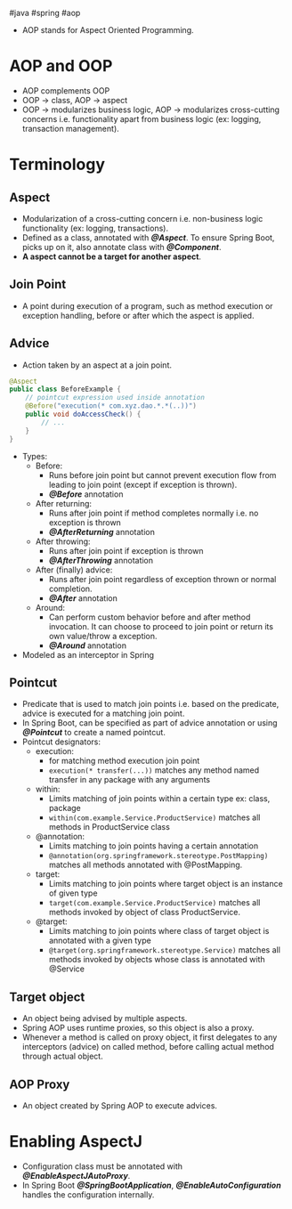 #java #spring #aop 
+ AOP stands for Aspect Oriented Programming.
# AOP and OOP
+ AOP complements OOP 
+ OOP $\rightarrow$ class, AOP $\rightarrow$ aspect
+ OOP $\rightarrow$ modularizes business logic, AOP $\rightarrow$ modularizes cross-cutting concerns i.e. functionality apart from business logic (ex: logging, transaction management).
# Terminology
## Aspect
+ Modularization of a cross-cutting concern i.e. non-business logic functionality (ex: logging, transactions).
+ Defined as a class, annotated with ***@Aspect***. To ensure Spring Boot, picks up on it, also annotate class with ***@Component***.
+ **A aspect cannot be a target for another aspect**.
## Join Point
+ A point during execution of a program, such as method execution or exception handling, before or after which the aspect is applied.
## Advice
+ Action taken by an aspect at a join point.
```java
@Aspect
public class BeforeExample {
	// pointcut expression used inside annotation
	@Before("execution(* com.xyz.dao.*.*(..))") 
	public void doAccessCheck() {
		// ...
	}
}
```
+ Types:
	+  Before: 
		+ Runs before join point but cannot prevent execution flow from leading to join point (except if exception is thrown).
		+ ***@Before*** annotation
	+ After returning: 
		+ Runs after join point if method completes normally i.e. no exception is thrown
		+ ***@AfterReturning*** annotation
	+ After throwing: 
		+ Runs after join point if exception is thrown
		+ ***@AfterThrowing*** annotation
	+ After (finally) advice: 
		+ Runs after join point regardless of exception thrown or normal completion.
		+ ***@After*** annotation
	+ Around: 
		+ Can perform custom behavior before and after method invocation. It can choose to proceed to join point or return its own value/throw a exception.
		+ ***@Around*** annotation
+ Modeled as an interceptor in Spring
## Pointcut
+ Predicate that is used to match join points i.e. based on the predicate, advice is executed for a matching join point.
+ In Spring Boot, can be specified as part of advice annotation or using ***@Pointcut*** to create a named pointcut.
+ Pointcut designators:
	+ execution: 
		+ for matching method execution join point
		+ `execution(* transfer(...))` matches any method named transfer in any package with any arguments
	+ within:
		+ Limits matching of join points within a certain type ex: class, package
		+ `within(com.example.Service.ProductService)` matches all methods in ProductService class
	+ @annotation:
		+ Limits matching to join points having a certain annotation
		+ `@annotation(org.springframework.stereotype.PostMapping)` matches all methods annotated with @PostMapping.
	+ target:
		+ Limits matching to join points where target object is an instance of given type
		+ `target(com.example.Service.ProductService)` matches all methods invoked by object of class ProductService.
	+ @target:
		+ Limits matching to join points where class of target object is annotated with a given type
		+ `@target(org.springframework.stereotype.Service)` matches all methods invoked by objects whose class is annotated with @Service
## Target object
+ An object being advised by multiple aspects.
+ Spring AOP uses runtime proxies, so this object is also a proxy.
+ Whenever a method is called on proxy object, it first delegates to any interceptors (advice) on called method, before calling actual method through actual object. 
## AOP Proxy
+ An object created by Spring AOP to execute advices.
# Enabling AspectJ
+ Configuration class must be annotated with ***@EnableAspectJAutoProxy***.
+ In Spring Boot ***@SpringBootApplication***, ***@EnableAutoConfiguration*** handles the configuration internally.